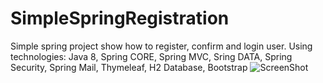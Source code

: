 # SimpleSpringRegistration
Simple spring project show how to register, confirm and login user. 
Using technologies: Java 8, Spring CORE, Spring MVC, Sring DATA, Spring Security, Spring Mail, Thymeleaf, H2 Database, Bootstrap 
![ScreenShot](https://raw.github.com/PiotrBlazej/SimpleSpringRegistration/master/register.jpg)
